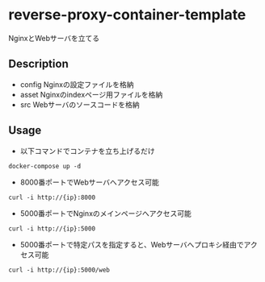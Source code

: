 # reverse-proxy-container-template

NginxとWebサーバを立てる

## Description
- config
Nginxの設定ファイルを格納
- asset
Nginxのindexページ用ファイルを格納
- src
Webサーバのソースコードを格納

## Usage
- 以下コマンドでコンテナを立ち上げるだけ
```
docker-compose up -d
```

- 8000番ポートでWebサーバへアクセス可能
```
curl -i http://{ip}:8000
```

- 5000番ポートでNginxのメインページへアクセス可能
```
curl -i http://{ip}:5000
```

- 5000番ポートで特定パスを指定すると、Webサーバへプロキシ経由でアクセス可能
```
curl -i http://{ip}:5000/web
```

